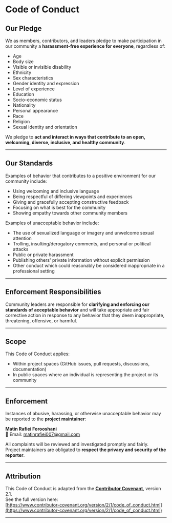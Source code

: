 # Code of Conduct

## Our Pledge

We as members, contributors, and leaders pledge to make participation in our community a **harassment-free experience for everyone**, regardless of:

- Age  
- Body size  
- Visible or invisible disability  
- Ethnicity  
- Sex characteristics  
- Gender identity and expression  
- Level of experience  
- Education  
- Socio-economic status  
- Nationality  
- Personal appearance  
- Race  
- Religion  
- Sexual identity and orientation  


We pledge to **act and interact in ways that contribute to an open, welcoming, diverse, inclusive, and healthy community**.

---

## Our Standards

Examples of behavior that contributes to a positive environment for our community include:

  - Using welcoming and inclusive language  
  - Being respectful of differing viewpoints and experiences  
  - Giving and gracefully accepting constructive feedback  
  - Focusing on what is best for the community  
  - Showing empathy towards other community members







Examples of unacceptable behavior include:

- The use of sexualized language or imagery and unwelcome sexual attention  
- Trolling, insulting/derogatory comments, and personal or political attacks  
- Public or private harassment  
- Publishing others' private information without explicit permission  
- Other conduct which could reasonably be considered inappropriate in a professional setting

---

## Enforcement Responsibilities

Community leaders are responsible for **clarifying and enforcing our standards of acceptable behavior** and will take appropriate and fair corrective action in response to any behavior that they deem inappropriate, threatening, offensive, or harmful.

---

## Scope

This Code of Conduct applies:

- Within project spaces (GitHub issues, pull requests, discussions, documentation)  
- In public spaces where an individual is representing the project or its community  

---

## Enforcement

Instances of abusive, harassing, or otherwise unacceptable behavior may be reported to the **project maintainer**:

**Matin Rafiei Forooshani**  
📧 Email: matinrafiei007@gmail.com

All complaints will be reviewed and investigated promptly and fairly.  
Project maintainers are obligated to **respect the privacy and security of the reporter**.

---

## Attribution

This Code of Conduct is adapted from the **[Contributor Covenant](https://www.contributor-covenant.org/)**, version 2.1.  
See the full version here:  
[https://www.contributor-covenant.org/version/2/1/code_of_conduct.html](https://www.contributor-covenant.org/version/2/1/code_of_conduct.html)

---
